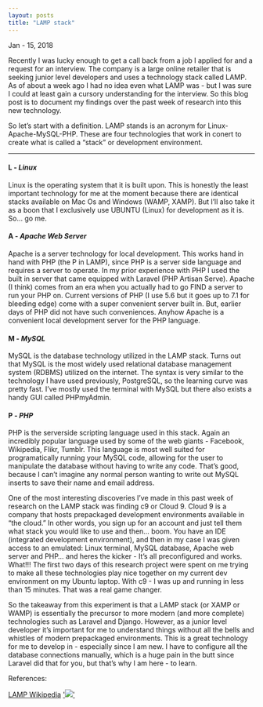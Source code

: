```yaml
---
layout: posts
title: "LAMP stack"
---
```


Jan - 15, 2018


Recently I was lucky enough to get a call back from a job I applied for and a request for an interview. The company is a large online retailer that is seeking junior level developers and uses a technology stack called LAMP. As of about a week ago I had no idea even what LAMP was - but I was sure I could at least gain a cursory understanding for the interview. So this blog post is to document my findings over the past week of research into this new technology. 

So let’s start with a definition. LAMP stands is an acronym for Linux-Apache-MySQL-PHP. These are four technologies that work in conert to create what is called a “stack” or development environment. 

----

#### L - _Linux_
Linux is the operating system that it is built upon. This is honestly the least important technology for me at the moment because there are identical stacks available on Mac Os and Windows (WAMP, XAMP). But I’ll also take it as a boon that I exclusively use UBUNTU (Linux) for development as it is. So… go me. 

#### A - _Apache Web Server_
Apache is a server technology for local development. This works hand in hand with PHP (the P in LAMP), since PHP is a server side language and requires a server to operate. In my prior experience with PHP I used the built in server that came equipped with Laravel (PHP Artisan Serve). Apache (I think) comes from an era when you actually had to go FIND a server to run your PHP on. Current versions of PHP (I use 5.6 but it goes up to 7.1 for bleeding edge) come with a super convenient server built in. But, earlier days of PHP did not have such conveniences. Anyhow Apache is a convenient local development server for the PHP language. 

#### M - _MySQL_
MySQL is the database technology utilized in the LAMP stack. Turns out that MySQL is the most widely used relational database management system (RDBMS) utilized on the internet. The syntax is very similar to the technology I have used previously, PostgreSQL, so the learning curve was pretty fast. I’ve mostly used the terminal with MySQL but there also exists a handy GUI called PHPmyAdmin. 

#### P - _PHP_
PHP is the serverside scripting language used in this stack. Again an incredibly popular language used by some of the web giants - Facebook, Wikipedia, Flikr, Tumblr. This language is most well suited for programatically running your MySQL code, allowing for the user to manipulate the database without having to write any code. That’s good, because I can’t imagine any normal person wanting to write out MySQL inserts to save their name and email address. 

One of the most interesting discoveries I’ve made in this past week of research on the LAMP stack was finding c9 or Cloud 9. Cloud 9 is a company that hosts prepackaged development environments available in “the cloud.” In other words, you sign up for an account and just tell them what stack you would like to use and then… boom. You have an IDE (integrated development environment), and then in my case I was given access to an emulated: Linux terminal, MySQL database, Apache web server and PHP… and heres the kicker - It’s all preconfigured and works. What!!! The first two days of this research project were spent on me trying to make all these technologies play nice together on my current dev environment on my Ubuntu laptop. With c9 - I was up and running in less than 15 minutes. That was a real game changer. 

So the takeaway from this experiment is that a LAMP stack (or XAMP or WAMP) is essentially the precursor to more modern (and more complete) technologies such as Laravel and Django. However, as a junior level developer it’s important for me to understand things without all the bells and whistles of modern prepackaged environments. This is a great technology for me to develop in - especially since I am new. I have to configure all the database connections manually, which is a huge pain in the butt since Laravel did that for you, but that’s why I am here - to learn. 

References:

[LAMP Wikipedia](https://en.wikipedia.org/wiki/LAMP_(software_bundle))
['<img src="https://www.unixmen.com/wp-content/uploads/2017/05/lamp_stack.jpg">'](https://en.wikipedia.org/wiki/LAMP_(software_bundle))